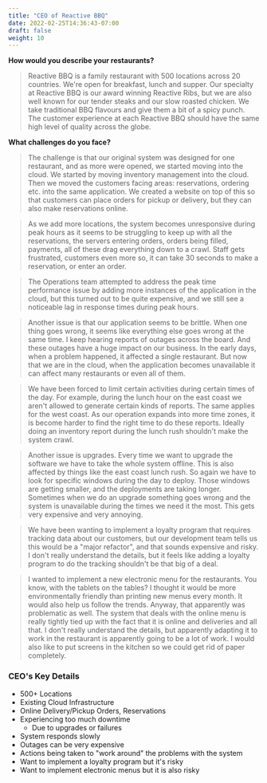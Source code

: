 ```yaml
---
title: "CEO of Reactive BBQ"
date: 2022-02-25T14:36:43-07:00
draft: false
weight: 10
---
```


**How would you describe your restaurants?**

> Reactive BBQ is a family restaurant with 500 locations across 20 countries.  We're open for breakfast, lunch and supper. Our specialty at Reactive BBQ is our award winning Reactive Ribs, but we are also well known for our tender  steaks and our slow roasted chicken. We take traditional BBQ flavours and give them a bit of a spicy punch. The customer experience at each Reactive BBQ should have the same high level of quality across the globe.

**What challenges do you face?**

> The challenge is that our original system was designed for one restaurant, and as more were opened, we started moving into the cloud. We started by moving inventory management into the cloud. Then we moved the  customers facing areas: reservations, ordering etc. into the same application. We created a website on top of this so that customers can place orders for pickup or delivery, but they can also make reservations online.

> As we add more locations, the system becomes unresponsive during peak hours as it seems to be struggling to keep up  with all the reservations, the servers entering orders, orders being filled, payments, all of these drag everything down to a crawl. Staff gets frustrated, customers even more so, it can take 30 seconds to make a reservation, or  enter an order.

> The Operations team attempted to address the peak time performance issue by adding more instances of the application in the cloud, but this turned out to be quite expensive, and we still see a noticeable lag in response times during peak hours. 

> Another issue is that our application seems to be brittle. When one thing goes wrong, it seems like everything else goes wrong at the same time. I keep hearing reports of outages across the board. And these outages have a huge impact on our business. In the early days, when a problem happened, it affected a single restaurant. But now that we are in the cloud, when the application becomes unavailable it can affect many restaurants or even all of them.

> We have been forced to limit certain activities during certain times of the day. For example, during the lunch hour on the east coast we aren't allowed to generate certain kinds of reports. The same applies for the west coast. As our operation expands into more time zones, it is become harder to find the right time to do these reports. Ideally doing an inventory report during the lunch rush shouldn't make the system crawl.

> Another issue is upgrades. Every time we want to upgrade the software we have to take the whole system offline. This is also affected by things like the east coast lunch rush. So again we have to look for specific windows during the day to deploy. Those windows are getting smaller, and the deployments are taking longer. Sometimes when we do an upgrade something goes wrong and the system is unavailable during the times we need it the most. This gets very expensive and very annoying.

> We have been wanting to implement a loyalty program that requires tracking data about our customers, but our development team tells us this would be a "major refactor", and that sounds expensive and risky. I don't really understand the details, but it feels like adding a loyalty program to do the tracking shouldn't be that big of a deal.

> I wanted to implement a new electronic menu for the restaurants. You know, with the tablets on the tables? I thought it would be more environmentally friendly than printing new menus every month. It would also help us follow the trends. Anyway, that apparently was problematic as well. The system that deals with the online menu is really tightly tied up with the fact that it is online and deliveries and all that. I don't really understand the details, but apparently adapting it to work in the restaurant is apparently going to be a lot of work. I would also like to put screens in the kitchen so we could get rid of paper completely.

### CEO's Key Details

- 500+ Locations
- Existing Cloud Infrastructure
- Online Delivery/Pickup Orders, Reservations
- Experiencing too much downtime
  - Due to upgrades or failures
- System responds slowly
- Outages can be very expensive
- Actions being taken to "work around" the problems with the system
- Want to implement a loyalty program but it's risky
- Want to implement electronic menus but it is also risky